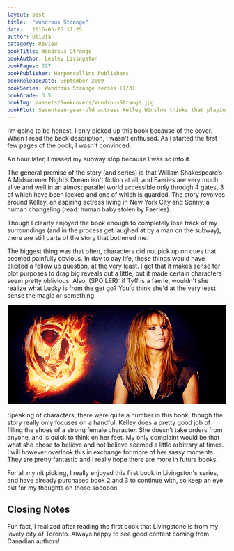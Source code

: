 ```yaml
---
layout: post
title:  "Wondrous Strange"
date:   2016-05-25 17:25
author: Olivia
catagory: Review
bookTitle: Wondrous Strange
bookAuthor: Lesley Livingston
bookPages: 327
bookPublisher: Harpercollins Publishers
bookReleaseDate: September 2009
bookSeries: Wondrous Strange series (1/3)
bookGrade: 3.5
bookImg: /assets/Bookcovers/WondrousStrange.jpg
bookPlot: Seventeen-year-old actress Kelley Winslow thinks that playing the role of the fairy queen Titiana in a production of Shakespeare's Midsummer Night's Dream could be her lucky break - if she can pull it off. But when she meets the handsome Sonny Flannery, Kelley has to face the shocking truth that the world of Faeries is all too real - and that she an unwitting part of it. <br> <sup>Adapted from &#58; GoodReads</sup>
---
```

I’m going to be honest. I only picked up this book because of the cover. When I read the back description, I wasn't enthused. As I started the first few pages of the book, I wasn't convinced.

An hour later, I missed my subway stop because I was so into it.
<!--more-->
The general premise of the story (and series) is that William Shakespeare’s A Midsummer Night’s Dream isn't fiction at all, and Faeries are very much alive and well in an almost parallel world accessible only through 4 gates, 3 of which have been locked and one of which is guarded. The story revolves around Kelley, an aspiring actress living in New York City and Sonny, a human changeling (read: human baby stolen by Faeries).

Though I clearly enjoyed the book enough to completely lose track of my surroundings (and in the process get laughed at by a man on the subway), there are still parts of the story that bothered me.

The biggest thing was that often, characters did not pick up on cues that seemed painfully obvious. In day to day life, these things would have elicited a follow up question, at the very least. I get that it makes sense for plot purposes to drag big reveals out a little, but it made certain characters seem pretty oblivious. Also, (SPOILER): <span class="spoiler">if Tyff is a faerie, wouldn't she realize what Lucky is from the get go? You'd think she'd at the very least sense the magic or something</span>.

<p align="center"><img src="\assets\gifs\jenhuh.gif" alt="Huh"></p>

Speaking of characters, there were quite a number in this book, though the story really only focuses on a handful. Kelley does a pretty good job of filling the shoes of a strong female character. She doesn’t take orders from anyone, and is quick to think on her feet. My only complaint would be that what she chose to believe and not believe seemed a little arbitrary at times. I will however overlook this in exchange for more of her sassy moments. They are pretty fantastic and I really hope there are more in future books.

For all my nit picking, I really enjoyed this first book in Livingston's series, and have already purchased book 2 and 3 to continue with, so keep an eye out for my thoughts on those sooooon.

## Closing Notes

Fun fact, I realized after reading the first book that Livingstone is from my lovely city of Toronto. Always happy to see good content coming from Canadian authors!
